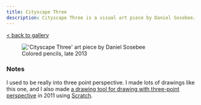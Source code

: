 ```yaml
---
title: Cityscape Three
description: Cityscape Three is a visual art piece by Daniel Sosebee.
---
```


<a class="card" href="/art#cityscape-three">< back to gallery</a>

<figure>
<img src="/assets/art/cityscape-three.jpg" alt="'Cityscape Three' art piece by Daniel Sosebee"/>
<figcaption>Colored pencils, late 2013</figcaption>
</figure>

### Notes
I used to be really into three point perspective. I made lots of drawings like this one, and I also made [a drawing tool for drawing with three-point perspective](https://scratch.mit.edu/projects/1839208/) in 2011 using [Scratch](https://scratch.mit.edu/).